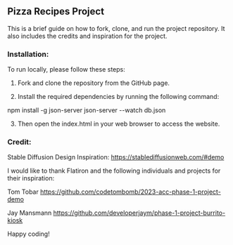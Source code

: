 ## Pizza Recipes Project

This is a brief guide on how to fork, clone, and run the project repository. It also includes the credits and inspiration for the project.

### Installation:

To run locally, please follow these steps:

1. Fork and clone the repository from the GitHub page.

2. Install the required dependencies by running the following command:

npm install -g json-server
json-server --watch db.json

3. Then open the index.html in your web browser to access the website.

### Credit:

Stable Diffusion Design Inspiration: https://stablediffusionweb.com/#demo

I would like to thank Flatiron and the following individuals and projects for their inspiration:

Tom Tobar
https://github.com/codetombomb/2023-acc-phase-1-project-demo

Jay Mansmann
https://github.com/developerjaym/phase-1-project-burrito-kiosk


Happy coding!
